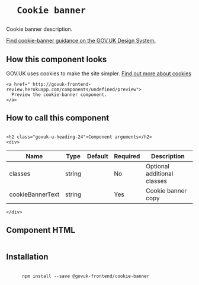 
  

  

  <h1 class="govuk-u-heading-36">
    
      Cookie banner
    
  </h1>

  <p class="govuk-u-core-24">
    
  Cookie banner description.

  </p>

  <p class="govuk-u-copy-19">
    <a href="
  http://www.linktodesignsystem.com
">
      Find cookie-banner guidance on the GOV.UK Design System.
    </a>
  </p>

  <h2 class="govuk-u-heading-24">How this component looks</h2>
  <div>
    
      

  <div class="govuk-c-cookie-banner js-cookie-banner ">
  <p class="govuk-c-cookie-banner__text">GOV.UK uses cookies to make the site simpler. <a href="https://www.gov.uk/help/cookies">Find out more about cookies</a></p>
</div>



    
  </div>

  <p class="govuk-u-copy-19">
    
    <a href=" http://govuk-frontend-review.herokuapp.com/components/undefined/preview">
      Preview the cookie-banner component.
    </a>
  </p>

  <h2 class="govuk-u-heading-24">How to call this component</h2>
  <pre><code></code></pre>

  
    <h2 class="govuk-u-heading-24">Component arguments</h2>
    <div>
      

<!-- TODO: Use the table macro here and pass it component argument data -->

| Name                | Type    | Default | Required  | Description
|---                  |---      |---      |---        |---
| classes             | string  |         | No        | Optional additional classes
| cookieBannerText    | string  |         | Yes       | Cookie banner copy


    </div>
  

  <h2 class="govuk-u-heading-24">Component HTML</h2>
  <pre><code></code></pre>

  
  <h2 class="govuk-u-heading-24">Installation</h2>
  <pre>
    <code>
      npm install --save @govuk-frontend/cookie-banner
    </code>
  </pre>
  



